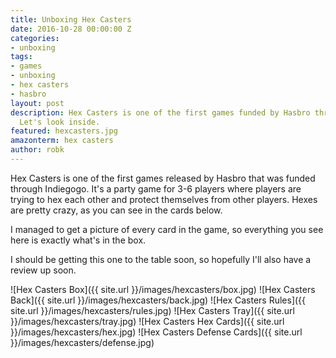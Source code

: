 ```yaml
---
title: Unboxing Hex Casters
date: 2016-10-28 00:00:00 Z
categories:
- unboxing
tags:
- games
- unboxing
- hex casters
- hasbro
layout: post
description: Hex Casters is one of the first games funded by Hasbro through Indiegogo.
  Let's look inside.
featured: hexcasters.jpg
amazonterm: hex casters
author: robk
---
```


Hex Casters is one of the first games released by Hasbro that was funded through Indiegogo. It's a party game for 3-6 players where players are trying to hex each other and protect themselves from other players. Hexes are pretty crazy, as you can see in the cards below.

I managed to get a picture of every card in the game, so everything you see here is exactly what's in the box.

I should be getting this one to the table soon, so hopefully I'll also have a review up soon.

![Hex Casters Box]({{ site.url }}/images/hexcasters/box.jpg)
![Hex Casters Back]({{ site.url }}/images/hexcasters/back.jpg)
![Hex Casters Rules]({{ site.url }}/images/hexcasters/rules.jpg)
![Hex Casters Tray]({{ site.url }}/images/hexcasters/tray.jpg)
![Hex Casters Hex Cards]({{ site.url }}/images/hexcasters/hex.jpg)
![Hex Casters Defense Cards]({{ site.url }}/images/hexcasters/defense.jpg)
 
